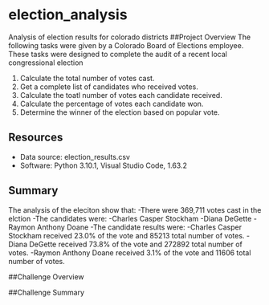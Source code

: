 # election_analysis
Analysis of election results for colorado districts
##Project Overview
The following tasks were given by a Colorado Board of Elections employee. These tasks were designed to complete the audit of a recent local congressional election

1. Calculate the total number of votes cast.
2. Get a complete list of candidates who received votes.
3. Calculate the toatl number of votes each candidate received.
4. Calculate the percentage of votes each candidate won.
5. Determine the winner of the election based on popular vote.

## Resources
- Data source: election_results.csv
- Software: Python 3.10.1, Visual Studio Code, 1.63.2

## Summary
The analysis of the eleciton show that:
-There were 369,711 votes cast in the elction
-The candidates were:
  -Charles Casper Stockham
  -Diana DeGette
  -Raymon Anthony Doane
 -The candidate results were:
    -Charles Casper Stockham received 23.0% of the vote and 85213 total number of votes.
    -Diana DeGette received 73.8% of the vote and 272892 total number of votes.
    -Raymon Anthony Doane received 3.1% of the vote and 11606 total number of votes.

##Challenge Overview

##Challenge Summary
